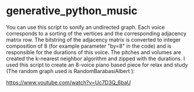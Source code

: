 # generative_python_music

You can use this script to sonify an undirected graph.
Each voice corresponds to a sorting of the vertices and the corresponding adjacency matrix row. The bitstring of the adjacency matrix is converted to 
integer composition of 8 (for example parameter "by=8" in the code) and is responsible for the durations of this voice. 
The pitches and volumes are created the k-nearest neighbor algorithm and zipped with the durations. 
I used this script to create an 8-voice piano based piece for relax and study (The random graph used is RandomBarabasiAlbert ):

https://www.youtube.com/watch?v=Uc7D3Q_6baU


